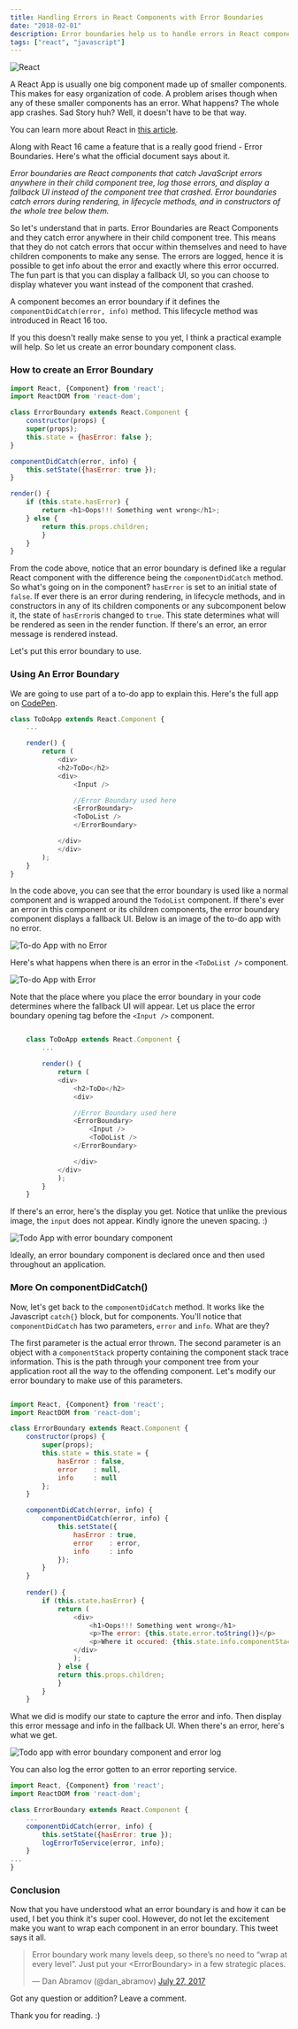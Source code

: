 ```yaml
---
title: Handling Errors in React Components with Error Boundaries
date: "2018-02-01"
description: Error boundaries help us to handle errors in React components gracefully
tags: ["react", "javascript"]
---
```


![React](https://res.cloudinary.com/dvj2hbywq/image/upload/v1517490342/logo-og_lxw2ze.png)

A React App is usually one big component made up of smaller components. This makes for easy organization of code. A problem arises though when any of these smaller components has an error. What happens? The whole app crashes. Sad Story huh? Well, it doesn't have to be that way.

You can learn more about React in <a href="https://www.toptal.com/react/react-tutorial-pt1" target="_blank">this article</a>.

Along with React 16 came a feature that is a really good friend - Error Boundaries. Here's what the official document says about it.

<i>Error boundaries are React components that catch JavaScript errors anywhere in their child component tree, log those errors, and display a fallback UI instead of the component tree that crashed. Error boundaries catch errors during rendering, in lifecycle methods, and in constructors of the whole tree below them.</i>

So let's understand that in parts. Error Boundaries are React Components and they catch error anywhere in their child component tree. This means that they do not catch errors that occur within themselves and need to have children components to make any sense. The errors are logged, hence it is possible to get info about the error and exactly where this error occurred. The fun part is that you can display a fallback UI, so you can choose to display whatever you want instead of the component that crashed. 

A component becomes an error boundary if it defines the `componentDidCatch(error, info)` method. This lifecycle method was introduced in React 16 too. 

If you this doesn't really make sense to you yet, I think a practical example will help. So let us create an error boundary component class. 

<h3>How to create an Error Boundary</h3>

```javascript
import React, {Component} from 'react';
import ReactDOM from 'react-dom';

class ErrorBoundary extends React.Component {
    constructor(props) {
    super(props);
    this.state = {hasError: false };
}

componentDidCatch(error, info) {
    this.setState({hasError: true });
}

render() {
    if (this.state.hasError) {
        return <h1>Oops!!! Something went wrong</h1>;
    } else {
        return this.props.children;
        }
    }
} 

```

From the code above, notice that an error boundary is defined like a regular React component with the difference being the `componentDidCatch` method. So what's going on in the component? `hasError` is set to an initial state of `false`. If ever there is an error during rendering, in lifecycle methods, and in constructors in any of its children components or any subcomponent below it, the state of `hasError`is changed to `true`. This state determines what will be rendered as seen in the render function. If there's an error, an error message is rendered instead.

Let's put this error boundary to use.

<h3>Using An Error Boundary </h3>

We are going to use part of a to-do app to explain this. Here's the full app on [CodePen](https://codepen.io/sayrah901/pen/dZRwZe). 

```javascript
class ToDoApp extends React.Component {
    ...

    render() {
        return (
            <div>
            <h2>ToDo</h2>
            <div>
                <Input />

                //Error Boundary used here
                <ErrorBoundary>
                <ToDoList />
                </ErrorBoundary>

            </div>
            </div>
        );
    }
}
```

In the code above, you can see that the error boundary is used like a normal component and is wrapped around the `TodoList` component. If there's ever an error in this component or its children components, the error boundary component displays a fallback UI. Below is an image of the to-do app with no error.

![To-do App with no Error](https://res.cloudinary.com/dvj2hbywq/image/upload/v1517473257/Screenshot_189_jemaho.png)

Here's what happens when there is an error in the `<ToDoList />` component. 

![To-do App with Error](https://res.cloudinary.com/dvj2hbywq/image/upload/v1517473272/Screenshot_186_x96uog.png)

Note that the place where you place the error boundary in your code determines where the fallback UI will appear. Let us place the error boundary opening tag before the `<Input />` component.


```javascript

    class ToDoApp extends React.Component {
        ...

        render() {
            return (
            <div>
                <h2>ToDo</h2>
                <div>

                //Error Boundary used here
                <ErrorBoundary>
                    <Input />
                    <ToDoList />
                </ErrorBoundary>

                </div>
            </div>
            );
        }
    }

```

If there's an error, here's the display you get. Notice that unlike the previous image, the `input` does not appear. Kindly ignore the uneven spacing. :)

![Todo App with error boundary component](https://res.cloudinary.com/dvj2hbywq/image/upload/v1517473273/Screenshot_187_tfkkom.png)

Ideally, an error boundary component is declared once and then used throughout an application.

<h3>More On componentDidCatch()</h3>

Now, let's get back to the `componentDidCatch` method. It works like the Javascript `catch{}` block, but for components. You'll notice that `componentDidCatch` has two parameters, `error` and `info`. What are they?

The first parameter is the actual error thrown. The second parameter is an object with a `componentStack` property containing the component stack trace information. This is the path through your component tree from your application root all the way to the offending component. Let's modify our error boundary to make use of this parameters.

```javascript

import React, {Component} from 'react';
import ReactDOM from 'react-dom';

class ErrorBoundary extends React.Component {
    constructor(props) {
        super(props);
        this.state = this.state = {
            hasError : false,
            error    : null,
            info     : null
        };
    }

    componentDidCatch(error, info) {
        componentDidCatch(error, info) {
            this.setState({ 
                hasError : true, 
                error    : error,
                info     : info
            });
        }
    }
  
    render() {
        if (this.state.hasError) {
            return (
                <div>
                    <h1>Oops!!! Something went wrong</h1>
                    <p>The error: {this.state.error.toString()}</p>
                    <p>Where it occured: {this.state.info.componentStack}</p>
                </div> 
                );       
            } else {
            return this.props.children;
            }
        }
    } 

```

What we did is modify our state to capture the error and info. Then display this error message and info in the fallback UI. When there's an error, here's what we get. 

![Todo app with error boundary component and error log](https://res.cloudinary.com/dvj2hbywq/image/upload/v1517473273/Screenshot_188_b8t90i.png)

You can also log the error gotten to an error reporting service.

```javascript
import React, {Component} from 'react';
import ReactDOM from 'react-dom';

class ErrorBoundary extends React.Component {
    ...
    componentDidCatch(error, info) {
        this.setState({hasError: true });
        logErrorToService(error, info);
    }
...
} 

```

<h3>Conclusion</h3>

Now that you have understood what an error boundary is and how it can be used, I bet you think it's super cool. However, do not let the excitement make you want to wrap each component in an error boundary. This tweet says it all. 

<blockquote class="twitter-tweet" data-conversation="none" data-lang="en"><p lang="en" dir="ltr">Error boundary work many levels deep, so there’s no need to “wrap at every level”. Just put your &lt;ErrorBoundary&gt; in a few strategic places.</p>&mdash; Dan Abramov (@dan_abramov) <a href="https://twitter.com/dan_abramov/status/890716400981078016?ref_src=twsrc%5Etfw">July 27, 2017</a></blockquote>
<script async src="https://platform.twitter.com/widgets.js" charset="utf-8"></script>

Got any question or addition? Leave a comment.

Thank you for reading. :)